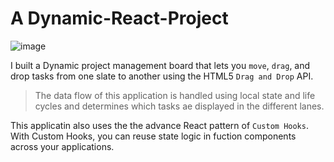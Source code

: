 # A Dynamic-React-Project

![image](https://github.com/Cokode/dynamic-react-project/assets/96517341/36be8044-e491-48a4-9e93-8ba1cb76f87a)

>>

I built a Dynamic project management board that lets you `move`, `drag`, and drop tasks from one slate to another using the HTML5 `Drag and Drop` API. 

> The data flow of this application is handled using local state and life cycles and determines which tasks ae displayed in the different lanes. 

This applicatin also uses the the advance React pattern of `Custom Hooks`. With Custom Hooks, you can reuse state logic in fuction components across your applications.



